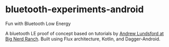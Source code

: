# bluetooth-experiments-android
Fun with Bluetooth Low Energy

A bluetooth LE proof of concept based on tutorials by [Andrew Lundsford at Big Nerd Ranch](https://www.bignerdranch.com/blog/bluetooth-low-energy-part-1/). Built using Flux architecture, Kotlin, and Dagger-Android.
